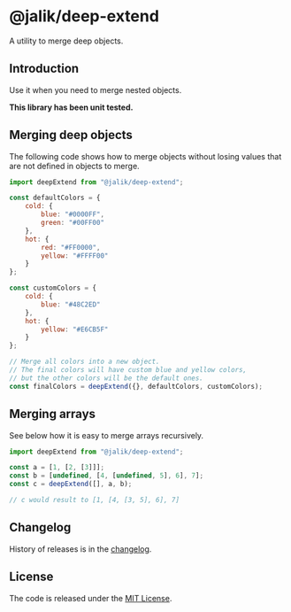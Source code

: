 # @jalik/deep-extend

A utility to merge deep objects.

## Introduction

Use it when you need to merge nested objects.

**This library has been unit tested.**

## Merging deep objects

The following code shows how to merge objects without losing values that are not defined in objects to merge.

```js
import deepExtend from "@jalik/deep-extend";

const defaultColors = {
    cold: {
        blue: "#0000FF",
        green: "#00FF00"
    },
    hot: {
        red: "#FF0000",
        yellow: "#FFFF00"
    }
};

const customColors = {
    cold: {
        blue: "#48C2ED"
    },
    hot: {
        yellow: "#E6CB5F"
    }
};

// Merge all colors into a new object.
// The final colors will have custom blue and yellow colors,
// but the other colors will be the default ones.
const finalColors = deepExtend({}, defaultColors, customColors);
```

## Merging arrays

See below how it is easy to merge arrays recursively.

```js
import deepExtend from "@jalik/deep-extend";

const a = [1, [2, [3]]];
const b = [undefined, [4, [undefined, 5], 6], 7];
const c = deepExtend([], a, b);

// c would result to [1, [4, [3, 5], 6], 7]
```

## Changelog

History of releases is in the [changelog](./CHANGELOG.md).

## License

The code is released under the [MIT License](http://www.opensource.org/licenses/MIT).

